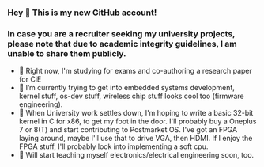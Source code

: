 ### Hey 👋 This is my new GitHub account!
### In case you are a recruiter seeking my university projects, please note that due to academic integrity guidelines, I am unable to share them publicly.

- 🔭 Right now, I'm studying for exams and co-authoring a research paper for CiE
- 🌱 I’m currently trying to get into embedded systems development, kernel stuff, os-dev stuff, wireless chip stuff looks cool too (firmware engineering).
- 🤞  When University work settles down, I'm hoping to write a basic 32-bit kernel in C for x86, to get my foot in the door. I'll probably buy a Oneplus 7 or 8(T) and start contributing to Postmarket OS. I've got an FPGA laying around, maybe I'll use that to drive VGA, then HDMI. If I enjoy the FPGA stuff, I'll probably look into implementing a soft cpu.
- 🤔 Will start teaching myself electronics/electrical engineering soon, too.

<!--
**srxg/srxg** is a ✨ _special_ ✨ repository because its `README.md` (this file) appears on your GitHub profile.

Here are some ideas to get you started:

- 🔭 I’m currently working on ...
- 🌱 I’m currently learning ...
- 👯 I’m looking to collaborate on ...
- 🤔 I’m looking for help with ...
- 💬 Ask me about ...
- 📫 How to reach me: ...
- 😄 Pronouns: ...
- ⚡ Fun fact: ...
-->
